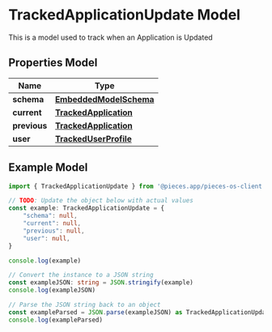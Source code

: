 
# TrackedApplicationUpdate Model

This is a model used to track when an Application is Updated

## Properties Model

Name | Type
------------ | -------------
**schema** | [**EmbeddedModelSchema**](EmbeddedModelSchema)
**current** | [**TrackedApplication**](TrackedApplication)
**previous** | [**TrackedApplication**](TrackedApplication)
**user** | [**TrackedUserProfile**](TrackedUserProfile)

## Example Model

```typescript
import { TrackedApplicationUpdate } from '@pieces.app/pieces-os-client'

// TODO: Update the object below with actual values
const example: TrackedApplicationUpdate = {
    "schema": null,
    "current": null,
    "previous": null,
    "user": null,
}

console.log(example)

// Convert the instance to a JSON string
const exampleJSON: string = JSON.stringify(example)
console.log(exampleJSON)

// Parse the JSON string back to an object
const exampleParsed = JSON.parse(exampleJSON) as TrackedApplicationUpdate
console.log(exampleParsed)
```



